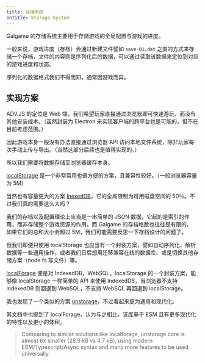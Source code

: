 ```yaml
---
title: 存储系统
enTitle: Storage System
---
```


Galgame 的存储系统主要用于存储游戏的全局配置与游戏的进度。

一般来说，游戏进度（存档）会通过新建文件譬如 `save-01.dat` 之类的方式来存储一个存档，文件的内容则是序列化后的数据，可以通过读取该数据来定位到对应的游戏进度和状态。

序列化的数据格式我们不得而知，通常因游戏而异。

## 实现方案

ADV.JS 的定位是 Web 端，我们希望玩家直接通过浏览器即可快速游玩，而没有其他安装成本。（虽然封装为 Electron 来实现客户端的跨平台也是可能的，但不在目前考虑范围。）

因此游戏本身一般没有办法直接通过浏览器 API 访问本地文件系统，除非玩家每次手动上传与导出。（当然这部分后续也是值得实现的。）

所以我们需要将数据存储至浏览器缓存本身。

[localStorage](https://developer.mozilla.org/zh-CN/docs/Web/API/Window/localStorage) 是一个非常常用也很方便的方案，且兼容性较好。（一般浏览器容量为 5M）

当然也有容量更大的方案 [InexedDB](https://developer.mozilla.org/zh-CN/docs/Web/API/IndexedDB_API)，它的全局限制为可用磁盘空间的 50％。不过我们真的需要这么大吗？

我们的存档以及配置理论上应当是一串简单的 JSON 数据，它起的是索引的作用，而非存储整个游戏资源的作用。而 Galgame 的存档格数也往往是有限的。
如果它们的总和大小会超过 5M，我们可能需要反思一下存档设计的问题了。

但我们即便只使用 localStorage 也应当有一个封装方案，譬如自动序列化、解析数据等一些通用操作，或者我们日后想用迁移兼容在线的数据库、或是切换其他存储方案（node fs 写文件）等。

[localForage](https://github.com/localForage/localForage) 便是对 IndexedDB，WebSQL，localStorage 的一个封装方案，能够像 localStorage 一样简单的 API 来使用 IndexedDB，当浏览器不支持 IndexedDB 则回退到 WebSQL，不支持 WebSQL 再回退到 localStorage。

我也发现了一个类似的方案 [unstorage](https://github.com/unjs/unstorage)，不过看起来更为通用和现代化。

其文档中也提到了 localForage，认为与之相比，该库基于 ESM 且有更多现代化的特性以及更小的体积。

> Comparing to similar solutions like localforage, unstorage core is almost 6x smaller (28.9 kB vs 4.7 kB), using modern ESM/Typescript/Async syntax and many more features to be used universally.
